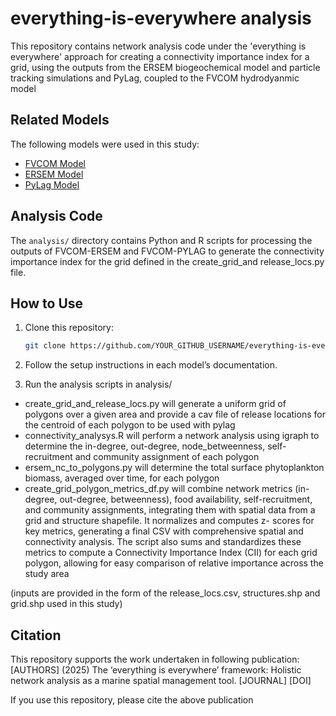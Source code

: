 # everything-is-everywhere analysis
This repository contains network analysis code under the 'everything is everywhere' approach for creating a connectivity importance index for a grid, using the outputs from the ERSEM biogeochemical model and particle tracking simulations and PyLag, coupled to the FVCOM hydrodyanmic model 

## Related Models
The following models were used in this study:

- [FVCOM Model](https://github.com/pmlmodelling/fvcom_sed)
- [ERSEM Model](https://github.com/pmlmodelling/ersem)
- [PyLag Model](https://github.com/pmlmodelling/pylag)

## Analysis Code
The `analysis/` directory contains Python and R scripts for processing the outputs of FVCOM-ERSEM and FVCOM-PYLAG to generate the connectivity importance index for the grid defined in the create_grid_and release_locs.py file.

## How to Use
1. Clone this repository:
   ```bash
   git clone https://github.com/YOUR_GITHUB_USERNAME/everything-is-everywhere-analysis.git

2. Follow the setup instructions in each model’s documentation.

3. Run the analysis scripts in analysis/
  - create_grid_and_release_locs.py will generate a uniform grid of polygons over a given area and provide a cav file of release locations for the centroid of each polygon to be used with pylag
  - connectivity_analysys.R will perform a network analysis using igraph to determine the in-degree, out-degree, node_betweenness, self-recruitment and community assignment of each polygon
  - ersem_nc_to_polygons.py will determine the total surface phytoplankton biomass, averaged over time, for each polygon
  - create_grid_polygon_metrics_df.py will combine network metrics (in-degree, out-degree, betweenness), food availability, self-recruitment, and community assignments, integrating them with spatial data from a grid and structure shapefile. It normalizes and computes z-      scores for key metrics, generating a final CSV with comprehensive spatial and connectivity analysis. The script also sums and standardizes these metrics to compute a Connectivity Importance Index (CII) for each grid polygon, allowing for easy comparison of relative      importance across the study area

(inputs are provided in the form of the release_locs.csv, structures.shp and grid.shp used in this study)

## Citation
This repository supports the work undertaken in following publication:
[AUTHORS] (2025) The ‘everything is everywhere’ framework: Holistic network analysis as a marine spatial management tool. [JOURNAL] [DOI]

If you use this repository, please cite the above publication
